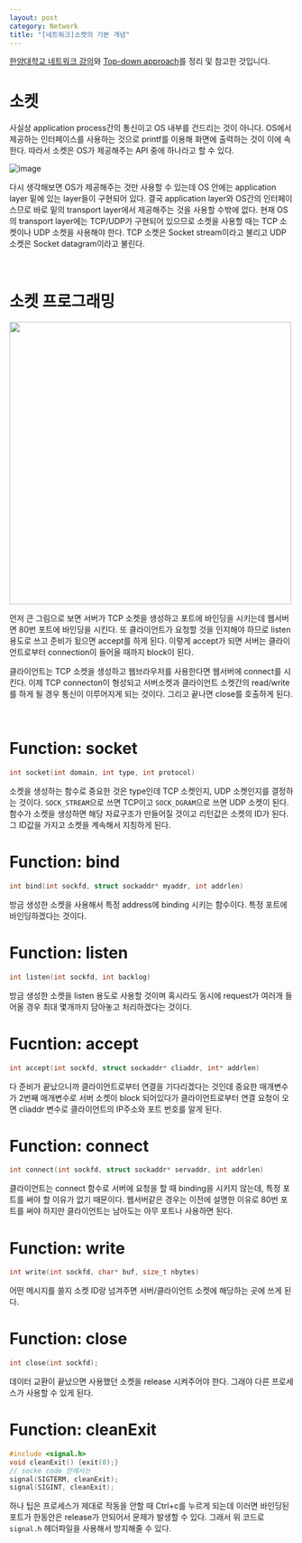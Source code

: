 ```yaml
---
layout: post
category: Network
title: "[네트워크]소켓의 기본 개념"
---
```


[한양대학교 네트워크 강의](http://www.kocw.net/home/search/kemView.do?kemId=1169634)와 [Top-down approach](http://www.bau.edu.jo/UserPortal/UserProfile/PostsAttach/10617_1870_1.pdf)를 정리 및 참고한 것입니다.

# 소켓

사실상 application process간의 통신이고 OS 내부를 건드리는 것이 아니다. OS에서 제공하는 인터페이스를 사용하는 것으로 printf를 이용해 화면에 출력하는 것이 이에 속한다. 따라서 소켓은 OS가 제공해주는 API 중에 하나라고 할 수 있다.

![image](https://user-images.githubusercontent.com/35518072/42719998-89d39352-875a-11e8-8f43-94c66f067f2c.png)

다시 생각해보면 OS가 제공해주는 것만 사용할 수 있는데 OS 안에는 application layer 밑에 있는 layer들이 구현되어 있다. 결국 application layer와 OS간의 인터페이스므로 바로 밑의 transport layer에서 제공해주는 것을 사용할 수밖에 없다. 현재 OS의 transport layer에는 TCP/UDP가 구현되어 있으므로 소켓을 사용할 때는 TCP 소켓이나 UDP 소켓을 사용해야 한다. TCP 소켓은 Socket stream이라고 불리고 UDP 소켓은 Socket datagram이라고 불린다.

<br>

# 소켓 프로그래밍

<img src="https://user-images.githubusercontent.com/35518072/42720067-ae67019e-875b-11e8-86d3-80f77d901fc3.png" width="500px">

먼저 큰 그림으로 보면 서버가 TCP 소켓을 생성하고 포트에 바인딩을 시키는데 웹서버면 80번 포트에 바인딩을 시킨다. 또 클라이언트가 요청할 것을 인지해야 하므로 listen 용도로 쓰고 준비가 됬으면 accept를 하게 된다. 이렇게 accept가 되면 서버는 클라이언트로부터 connection이 들어올 때까지 block이 된다.

클라이언트는 TCP 소켓을 생성하고 웹브라우저를 사용한다면 웹서버에 connect를 시킨다. 이제 TCP connecton이 형성되고 서버소켓과 클라이언트 소켓간의 read/write를 하게 될 경우 통신이 이루어지게 되는 것이다. 그리고 끝나면 close를 호출하게 된다.

<br>

# Function: socket

```c
int socket(int domain, int type, int protocol)
```

소켓을 생성하는 함수로 중요한 것은 type인데 TCP 소켓인지, UDP 소켓인지를 결정하는 것이다. `SOCK_STREAM`으로 쓰면 TCP이고 `SOCK_DGRAM`으로 쓰면 UDP 소켓이 된다. 함수가 소켓을 생성하면 해당 자료구조가 만들어질 것이고 리턴값은 소켓의 ID가 된다. 그 ID값을 가지고 소켓을 계속해서 지칭하게 된다.

# Function: bind

```c
int bind(int sockfd, struct sockaddr* myaddr, int addrlen)
```

방금 생성한 소켓을 사용해서 특정 address에 binding 시키는 함수이다. 특정 포트에 바인딩하겠다는 것이다.

# Function: listen

```c
int listen(int sockfd, int backlog)
```

방금 생성한 소켓을 listen 용도로 사용할 것이며 혹시라도 동시에 request가 여러개 들어올 경우 최대 몇개까지 담아놓고 처리하겠다는 것이다.

# Fucntion: accept

```c
int accept(int sockfd, struct sockaddr* cliaddr, int* addrlen)
```

다 준비가 끝났으니까 클라이언트로부터 연결을 기다리겠다는 것인데 중요한 매개변수가 2번째 매개변수로 서버 소켓이 block 되어있다가 클라이언트로부터 연결 요청이 오면 cliaddr 변수로 클라이언트의 IP주소와 포트 번호를 알게 된다.

# Function: connect

```c
int connect(int sockfd, struct sockaddr* servaddr, int addrlen)
```

클라이언트는 connect 함수로 서버에 요청을 할 때 binding을 시키지 않는데, 특정 포트를 써야 할 이유가 없기 때문이다. 웹서버같은 경우는 이전에 설명한 이유로 80번 포트를 써야 하지만 클라이언트는 남아도는 아무 포트나 사용하면 된다.

# Function: write

```c
int write(int sockfd, char* buf, size_t nbytes)
```

어떤 메시지를 쓸지 소켓 ID랑 넘겨주면 서버/클라이언트 소켓에 해당하는 곳에 쓰게 된다.

# Function: close

```c
int close(int sockfd);
```

데이터 교환이 끝났으면 사용했던 소켓을 release 시켜주어야 한다. 그래야 다른 프로세스가 사용할 수 있게 된다. 

# Function: cleanExit

```c
#include <signal.h>
void cleanExit() {exit(0);}
// socke code 안에서는
signal(SIGTERM, cleanExit);
signal(SIGINT, cleanExit);
```

하나 팁은 프로세스가 제대로 작동을 안할 때 Ctrl+c를 누르게 되는데 이러면 바인딩된 포트가 한동안은 release가 안되어서 문제가 발생할 수 있다. 그래서 위 코드로 `signal.h` 헤더파일을 사용해서 방지해줄 수 있다.